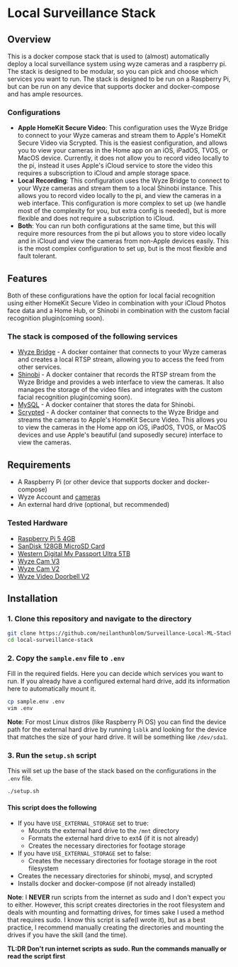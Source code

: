 # Local Surveillance Stack

## Overview

This is a docker compose stack that is used to (almost) automatically deploy a local surveillance system using wyze cameras and a raspberry pi. The stack is designed to be modular, so you can pick and choose which services you want to run. The stack is designed to be run on a Raspberry Pi, but can be run on any device that supports docker and docker-compose and has ample resources.

### Configurations

- **Apple HomeKit Secure Video**: This configuration uses the Wyze Bridge to connect to your Wyze cameras and stream them to Apple's HomeKit Secure Video via Scrypted. This is the easiest configuration, and allows you to view your cameras in the Home app on an iOS, iPadOS, TVOS, or MacOS device. Currently, it does not allow you to record video locally to the pi, instead it uses Apple's iCloud service to store the video this requires a subscription to iCloud and ample storage space.
- **Local Recording**: This configuration uses the Wyze Bridge to connect to your Wyze cameras and stream them to a local Shinobi instance. This allows you to record video locally to the pi, and view the cameras in a web interface. This configuration is more complex to set up (we handle most of the complexity for you, but extra config is needed), but is more flexible and does not require a subscription to iCloud.
- **Both**: You can run both configurations at the same time, but this will require more resources from the pi but allows you to store video locally and in iCloud and view the cameras from non-Apple devices easily. This is the most complex configuration to set up, but is the most flexible and fault tolerant.

## Features

Both of these configurations have the option for local facial recognition using either HomeKit Secure Video in combination with your iCloud Photos face data and a Home Hub, or Shinobi in combination with the custom facial recognition plugin(coming soon).

### The stack is composed of the following services

- [Wyze Bridge](https://github.com/mrlt8/docker-wyze-bridge) - A docker container that connects to your Wyze cameras and creates a local RTSP stream, allowing you to access the feed from other services.
- [Shinobi](https://shinobi.video/) - A docker container that records the RTSP stream from the Wyze Bridge and provides a web interface to view the cameras. It also manages the storage of the video files and integrates with the custom facial recognition plugin(coming soon).
- [MySQL](https://www.mysql.com/) - A docker container that stores the data for Shinobi.
- [Scrypted](https://scrypted.app/) - A docker container that connects to the Wyze Bridge and streams the cameras to Apple's HomeKit Secure Video. This allows you to view the cameras in the Home app on iOS, iPadOS, TVOS, or MacOS devices and use Apple's beautiful (and suposedly secure) interface to view the cameras.

## Requirements

- A Raspberry Pi (or other device that supports docker and docker-compose)
- Wyze Account and [cameras](https://github.com/mrlt8/docker-wyze-bridge?tab=readme-ov-file#supported-cameras)
- An external hard drive (optional, but recommended)

### Tested Hardware

- [Raspberry Pi 5 4GB](https://vilros.com/products/raspberry-pi-5)
- [SanDisk 128GB MicroSD Card](https://www.westerndigital.com/products/memory-cards/sandisk-extreme-uhs-i-microsd?sku=SDSQXAA-128G-AN6MA)
- [Western Digital My Passport Ultra 5TB](https://www.westerndigital.com/products/portable-drives/wd-my-passport-ultra-usb-c-hdd?sku=WDBFTM0050BBL-WESN)
- [Wyze Cam V3](https://www.wyze.com/products/wyze-cam-v3)
- [Wyze Cam V2](https://www.wyze.com/products/wyze-cam-v2)
- [Wyze Video Doorbell V2](https://www.wyze.com/products/wyze-video-doorbell-v2)

## Installation

### 1. Clone this repository and navigate to the directory

```bash
git clone https://github.com/neilanthunblom/Surveillance-Local-ML-Stack
cd local-surveillance-stack
```

### 2. Copy the `sample.env` file to `.env`

Fill in the required fields. Here you can decide which services you want to run. If you already have a configured external hard drive, add its information here to automatically mount it.

```bash
cp sample.env .env
vim .env
```

**Note**: For most Linux distros (like Raspberry Pi OS) you can find the device path for the external hard drive by running `lsblk` and looking for the device that matches the size of your hard drive. It will be something like `/dev/sda1`.

### 3. Run the `setup.sh` script

This will set up the base of the stack based on the configurations in the `.env` file.

```bash
./setup.sh
```

#### This script does the following

- If you have `USE_EXTERNAL_STORAGE` set to true:
    - Mounts the external hard drive to the `/mnt` directory
    - Formats the external hard drive to ext4 (if it is not already)
    - Creates the necessary directories for footage storage
- If you have `USE_EXTERNAL_STORAGE` set to false:
    - Creates the necessary directories for footage storage in the root filesystem
- Creates the necessary directories for shinobi, mysql, and scrypted
- Installs docker and docker-compose (if not already installed)

**Note**: I **NEVER** run scripts from the internet as sudo and I don't expect you to either. However, this script creates directories in the root filesystem and deals with mounting and formatting drives, for times sake I used a method that requires sudo. I know this script is safe(I wrote it), but as a best practice, I recommend manually creating the directories and mounting the drives if you have the skill (and the time).

**TL:DR Don't run internet scripts as sudo. Run the commands manually or read the script first**
